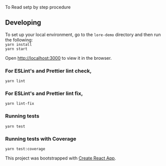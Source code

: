 To Read setp by step procedure

## Developing

To set up your local environment, go to the `lore-demo` directory and then run the following:<br>
`yarn install`<br>
`yarn start` <br>

Open [http://localhost:3000](http://localhost:3000) to view it in the browser.

### For ESLint's and Prettier lint check,

    yarn lint

### For ESLint's and Prettier lint fix,

    yarn lint-fix

### Running tests

    yarn test

### Running tests with Coverage

    yarn test:coverage

This project was bootstrapped with [Create React App](https://github.com/facebook/create-react-app).
